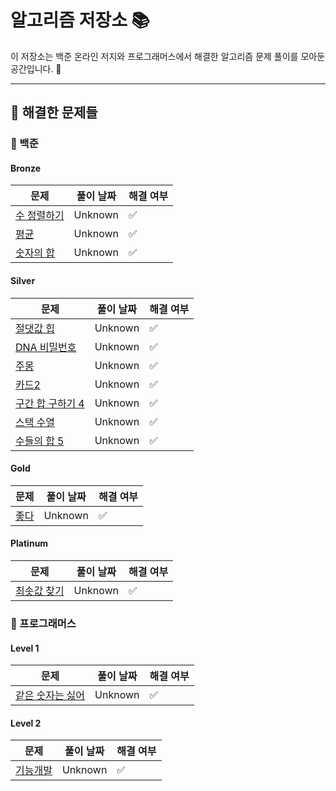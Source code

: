 
# 알고리즘 저장소 📚

이 저장소는 백준 온라인 저지와 프로그래머스에서 해결한 알고리즘 문제 풀이를 모아둔 공간입니다. 🚀

---

## 📝 해결한 문제들
### 📌 백준

#### Bronze
| **문제** | **풀이 날짜** | **해결 여부** |
|----------|---------------|---------------|
| [수 정렬하기](https://www.acmicpc.net/problem/수 정렬하기) | Unknown | ✅ |
| [평균](https://www.acmicpc.net/problem/평균) | Unknown | ✅ |
| [숫자의 합](https://www.acmicpc.net/problem/숫자의 합) | Unknown | ✅ |

#### Silver
| **문제** | **풀이 날짜** | **해결 여부** |
|----------|---------------|---------------|
| [절댓값 힙](https://www.acmicpc.net/problem/절댓값 힙) | Unknown | ✅ |
| [DNA 비밀번호](https://www.acmicpc.net/problem/DNA 비밀번호) | Unknown | ✅ |
| [주몽](https://www.acmicpc.net/problem/주몽) | Unknown | ✅ |
| [카드2](https://www.acmicpc.net/problem/카드2) | Unknown | ✅ |
| [구간 합 구하기 4](https://www.acmicpc.net/problem/구간 합 구하기 4) | Unknown | ✅ |
| [스택 수열](https://www.acmicpc.net/problem/스택 수열) | Unknown | ✅ |
| [수들의 합 5](https://www.acmicpc.net/problem/수들의 합 5) | Unknown | ✅ |

#### Gold
| **문제** | **풀이 날짜** | **해결 여부** |
|----------|---------------|---------------|
| [좋다](https://www.acmicpc.net/problem/좋다) | Unknown | ✅ |

#### Platinum
| **문제** | **풀이 날짜** | **해결 여부** |
|----------|---------------|---------------|
| [최솟값 찾기](https://www.acmicpc.net/problem/최솟값 찾기) | Unknown | ✅ |

### 📌 프로그래머스

#### Level 1
| **문제** | **풀이 날짜** | **해결 여부** |
|----------|---------------|---------------|
| [같은 숫자는 싫어](https://school.programmers.co.kr/learn/courses/30/lessons/같은 숫자는 싫어) | Unknown | ✅ |

#### Level 2
| **문제** | **풀이 날짜** | **해결 여부** |
|----------|---------------|---------------|
| [기능개발](https://school.programmers.co.kr/learn/courses/30/lessons/기능개발) | Unknown | ✅ |

